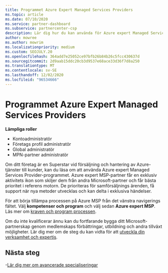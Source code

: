 ```yaml
---
title: Programmet Azure Expert Managed Services Providers
ms.topic: article
ms.date: 07/10/2020
ms.service: partner-dashboard
ms.subservice: partnercenter-csp
description: Lär dig hur du kan använda för Azure expert Managed Services-providern för att ta del av andra partner och få bästa prioritet i referens motorn.
author: mowree
ms.author: mowrim
ms.localizationpriority: medium
ms.custom: SEOJULY.20
ms.openlocfilehash: 364add7e25052ce97bfb26b84b26c5fcc430637d
ms.sourcegitcommit: 2d9aab15ddc20cb3d9537e68ace33d36f7d8a250
ms.translationtype: MT
ms.contentlocale: sv-SE
ms.lasthandoff: 12/02/2020
ms.locfileid: "96534666"
---
```

# <a name="azure-expert-managed-services-provider-program"></a>Programmet Azure Expert Managed Services Providers

**Lämpliga roller**

- Kontoadministratör
- Företags profil administratör
- Global administratör
- MPN-partner administratör

Om ditt företag är en Superstar vid försäljning och hantering av Azure-tjänster till kunder, kan du läsa om att använda Azure expert Managed Services Provider-programmet. Azure expert MSP-partner får en exklusiv aktivitets ikon som skiljer dem från andra Microsoft-partner och får bästa prioritet i referens motorn. De prioriteras för samförsäljnings ärenden, få support när nya metoder utvecklas och kan delta i exklusiva händelser.

För att börja tillämpa processen på Azure MSP från det vänstra navigerings fältet. Välj **kompetenser och program** och välj sedan **Azure expert MSP**. Läs mer om [kraven och program processen](https://partner.microsoft.com/membership/azure-expert-msp). 

Om du inte kvalificerar ännu kan du fortfarande bygga ditt Microsoft-partnerskap genom medlemskaps förbättringar, utbildning och andra tillväxt möjligheter.
Lär dig mer om de steg du kan vidta för att [utveckla din verksamhet och expertis](https://partner.microsoft.com/membership/azure-expert-msp).

## <a name="next-steps"></a>Nästa steg

-[Lär dig mer om avancerade specialiseringar](advanced-specializations.md)